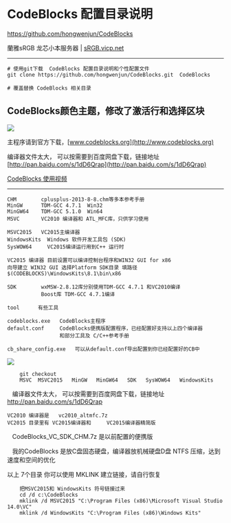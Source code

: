 
# CodeBlocks  配置目录说明

https://github.com/hongwenjun/CodeBlocks

蘭雅sRGB 龙芯小本服务器 | [sRGB.vicp.net](http://sRGB.vicp.net)

---
```
# 使用git下载  CodeBlocks 配置目录说明和个性配置文件
git clone https://github.com/hongwenjun/CodeBlocks.git  CodeBlocks

# 覆盖替换 CodeBlocks 相关目录

```

##   CodeBlocks颜色主题，修改了激活行和选择区块
![](https://github.com/hongwenjun/CodeBlocks/raw/master/%E8%AF%B4%E6%98%8E/cb_theme.png)


主程序请到官方下载，[www.codeblocks.org](http://www.codeblocks.org)
	
编译器文件太大， 可以按需要到百度网盘下载，链接地址
[http://pan.baidu.com/s/1dD6Qrap](http://pan.baidu.com/s/1dD6Qrap)

[CodeBlocks 使用视频 ](http://srgb.vicp.net/codeblocks/)

---

    CHM        cplusplus-2013-8-8.chm等多本参考手册
    MinGW      TDM-GCC 4.7.1  Win32
    MinGW64    TDM-GCC 5.1.0  Win64
    MSVC	   VC2010 编译器和 ATL_MFC库，只供学习使用

    MSVC2015   VC2015主编译器
    WindowsKits  Windows 软件开发工具包 (SDK)
    SysWOW64     VC2015编译运行用到C++ 运行时

    VC2015 编译器 目前设置可以编译控制台程序和WIN32 GUI for x86
    向导建立 WIN32 GUI 选择Platform SDK目录 填路径
    $(CODEBLOCKS)\WindowsKits\8.1\bin\x86

    SDK        wxMSW-2.8.12库分别使用TDM-GCC 4.7.1 和VC2010编译
               Boost库 TDM-GCC 4.7.1编译

    tool      有些工具

    codeblocks.exe   CodeBlocks主程序
    default.conf     CodeBlocks便携版配置程序，已经配置好支持以上四个编译器
                     和部分工具及 C/C++参考手册

    cb_share_config.exe   可以从default.conf导出配置到你已经配置好的CB中 

![](https://github.com/hongwenjun/CodeBlocks/raw/master/%E8%AF%B4%E6%98%8E/CodeBlocksTree.png)

        git checkout
        MSVC  MSVC2015   MinGW   MinGW64   SDK   SysWOW64   WindowsKits
                
    编译器文件太大， 可以按需要到百度网盘下载，链接地址
    http://pan.baidu.com/s/1dD6Qrap
    
    VC2010 编译器是   vc2010_altmfc.7z
    VC2015 目录里有 VC2015编译器和     VC2015编译器精简版
    CodeBlocks_VC_SDK_CHM.7z  是以前配置的便携版

    我的CodeBlocks 是放C盘固态硬盘，编译器放机械硬盘D盘 NTFS 压缩，达到速度和空间的优化

以上 7个目录 你可以使用 MKLINK 建立链接，请自行恢复

        把MSVC2015和 WindowsKits 符号链接过来
        cd /d c:\CodeBlocks
        mklink /d MSVC2015 "C:\Program Files (x86)\Microsoft Visual Studio 14.0\VC"
        mklink /d WindowsKits "C:\Program Files (x86)\Windows Kits"
